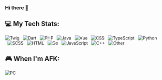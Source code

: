 ### Hi there 👋

## 💻 My Tech Stats:
![Twig](https://img.shields.io/badge/Twig_13.4%25-%23000000.svg?style=for-the-badge&logo=symfony&logoColor=white) &nbsp;
![Dart](https://img.shields.io/badge/Dart_11.6%25-%230175C2.svg?style=for-the-badge&logo=dart&logoColor=white) &nbsp;
![PHP](https://img.shields.io/badge/PHP_11.4%25-%23777BB4.svg?style=for-the-badge&logo=php&logoColor=white) &nbsp;
![Java](https://img.shields.io/badge/Java_10.2%25-%23ED8B00.svg?style=for-the-badge&logo=openjdk&logoColor=white) &nbsp;
![Vue](https://img.shields.io/badge/Vue_9.1%25-%2335495e.svg?style=for-the-badge&logo=vuedotjs&logoColor=%234FC08D) &nbsp;
![CSS](https://img.shields.io/badge/CSS_8.7%25-%231572B6.svg?style=for-the-badge&logo=css3&logoColor=white) &nbsp;
![TypeScript](https://img.shields.io/badge/TypeScript_8.2%25-%23007ACC.svg?style=for-the-badge&logo=javascript&logoColor=white) &nbsp;
![Python](https://img.shields.io/badge/Python_7.7%25-%233670A0.svg?style=for-the-badge&logo=python&logoColor=%23ffdd54) &nbsp;
![SCSS](https://img.shields.io/badge/SCSS_5.6%25-hotpink.svg?style=for-the-badge&logo=sass&logoColor=white) &nbsp;
![HTML](https://img.shields.io/badge/HTML_4.2%25-%23E34F26.svg?style=for-the-badge&logo=html5&logoColor=white) &nbsp;
![Go](https://img.shields.io/badge/Go_3.7%25-%2300ADD8.svg?style=for-the-badge&logo=go&logoColor=white) &nbsp;
![JavaScript](https://img.shields.io/badge/JavaScript_3.2%25-%23323330.svg?style=for-the-badge&logo=javascript&logoColor=%23F7DF1E) &nbsp;
![C++](https://img.shields.io/badge/C++_1.8%25-%2300599C.svg?style=for-the-badge&logo=cplusplus&logoColor=white) &nbsp;
![Other](https://img.shields.io/badge/Other_1%25-%232A2F3D.svg?style=for-the-badge&logo=null&logoColor=null) &nbsp;

## 🎮 When I'm AFK:

![PC](https://img.shields.io/badge/PC-%23556DB3?style=for-the-badge&logo=pcgamingwiki&logoColor=white) &nbsp;

<!--
**Pelagoss/Pelagoss** is a ✨ _special_ ✨ repository because its `README.md` (this file) appears on your GitHub profile.

Here are some ideas to get you started:

- 🔭 I’m currently working on ...
- 🌱 I’m currently learning ...
- 👯 I’m looking to collaborate on ...
- 🤔 I’m looking for help with ...
- 💬 Ask me about ...
- 📫 How to reach me: ...
- 😄 Pronouns: ...
- ⚡ Fun fact: ...
-->